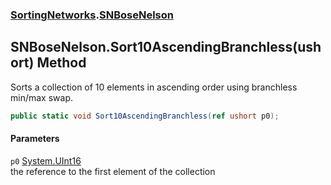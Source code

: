 ### [SortingNetworks](SortingNetworks.md 'SortingNetworks').[SNBoseNelson](SortingNetworks_SNBoseNelson.md 'SortingNetworks.SNBoseNelson')
## SNBoseNelson.Sort10AscendingBranchless(ushort) Method
Sorts a collection of 10 elements in ascending order using branchless min/max swap.  
```csharp
public static void Sort10AscendingBranchless(ref ushort p0);
```
#### Parameters
<a name='SortingNetworks_SNBoseNelson_Sort10AscendingBranchless(ushort)_p0'></a>
`p0` [System.UInt16](https://docs.microsoft.com/en-us/dotnet/api/System.UInt16 'System.UInt16')  
the reference to the first element of the collection
  
